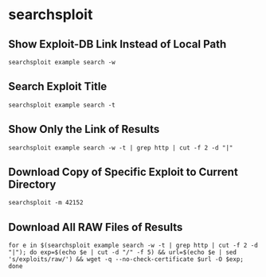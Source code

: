 # searchsploit

## Show Exploit-DB Link Instead of Local Path

```text
searchsploit example search -w
```

## Search Exploit Title

```text
searchsploit example search -t
```

## Show Only the Link of Results

```text
searchsploit example search -w -t | grep http | cut -f 2 -d "|"
```

## Download Copy of Specific Exploit to Current Directory

```text
searchsploit -m 42152
```

## Download All RAW Files of Results

```text
for e in $(searchsploit example search -w -t | grep http | cut -f 2 -d "|"); do exp=$(echo $e | cut -d "/" -f 5) && url=$(echo $e | sed 's/exploits/raw/') && wget -q --no-check-certificate $url -O $exp; done
```

